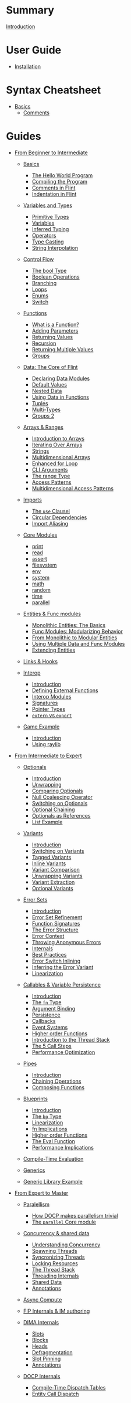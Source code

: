 # Summary

[Introduction](./introduction.md)

# User Guide

- [Installation](./user_guide/installation.md)

# Syntax Cheatsheet

- [Basics]()
  - [Comments]()

# Guides

- [From Beginner to Intermediate](./beginners_guide.md)

  - [Basics](./beginners_guide/1_basics.md)

    - [The Hello World Program](./beginners_guide/1_basics/1_program.md)
    - [Compiling the Program](./beginners_guide/1_basics/2_compiling.md)
    - [Comments in Flint](./beginners_guide/1_basics/3_comments.md)
    - [Indentation in Flint](./beginners_guide/1_basics/4_indentation.md)

  - [Variables and Types](./beginners_guide/2_variables_and_types.md)

    - [Primitive Types](./beginners_guide/2_variables_and_types/1_primitive_types.md)
    - [Variables](./beginners_guide/2_variables_and_types/2_variables.md)
    - [Inferred Typing](./beginners_guide/2_variables_and_types/3_inferred_typing.md)
    - [Operators](./beginners_guide/2_variables_and_types/4_operators.md)
    - [Type Casting](./beginners_guide/2_variables_and_types/5_typecasting.md)
    - [String Interpolation](./beginners_guide/2_variables_and_types/6_string_interpolation.md)

  - [Control Flow](./beginners_guide/3_control_flow.md)

    - [The bool Type](./beginners_guide/3_control_flow/1_the_bool_type.md)
    - [Boolean Operations](./beginners_guide/3_control_flow/2_boolean_operations.md)
    - [Branching](./beginners_guide/3_control_flow/3_branching.md)
    - [Loops](./beginners_guide/3_control_flow/4_loops.md)
    - [Enums](./beginners_guide/3_control_flow/5_enums.md)
    - [Switch](./beginners_guide/3_control_flow/6_switch.md)

  - [Functions](./beginners_guide/4_functions.md)

    - [What is a Function?](./beginners_guide/4_functions/1_what_is_a_function.md)
    - [Adding Parameters](./beginners_guide/4_functions/2_adding_parameters.md)
    - [Returning Values](./beginners_guide/4_functions/3_returning_values.md)
    - [Recursion](./beginners_guide/4_functions/4_recursion.md)
    - [Returning Multiple Values](./beginners_guide/4_functions/5_returning_multiple_values.md)
    - [Groups](./beginners_guide/4_functions/6_groups.md)

  - [Data: The Core of Flint](./beginners_guide/5_data.md)

    - [Declaring Data Modules](./beginners_guide/5_data/1_declaring_data_modules.md)
    - [Default Values](./beginners_guide/5_data/2_default_values.md)
    - [Nested Data](./beginners_guide/5_data/3_nested_data.md)
    - [Using Data in Functions](./beginners_guide/5_data/4_using_data_in_functions.md)
    - [Tuples](./beginners_guide/5_data/5_tuples.md)
    - [Multi-Types](./beginners_guide/5_data/6_multi_types.md)
    - [Groups 2](./beginners_guide/5_data/7_groups_2.md)

  - [Arrays & Ranges](./beginners_guide/6_arrays.md)

    - [Introduction to Arrays](./beginners_guide/6_arrays/1_introduction.md)
    - [Iterating Over Arrays](./beginners_guide/6_arrays/2_iterating_over_arrays.md)
    - [Strings](./beginners_guide/6_arrays/3_strings.md)
    - [Multidimensional Arrays](./beginners_guide/6_arrays/4_multidimensional_arrays.md)
    - [Enhanced for Loop](./beginners_guide/6_arrays/5_enhanced_for_loop.md)
    - [CLI Arguments](./beginners_guide/6_arrays/6_cli_arguments.md)
    - [The range Type]()
    - [Access Patterns]()
    - [Multidimensional Access Patterns]()

  - [Imports](./beginners_guide/7_imports.md)

    - [The `use` Clausel](./beginners_guide/7_imports/1_the_use_clausel.md)
    - [Circular Dependencies](./beginners_guide/7_imports/2_circular_dependencies.md)
    - [Import Aliasing](./beginners_guide/7_imports/3_import_aliasing.md)

  - [Core Modules](./beginners_guide/8_core_modules.md)

    - [print](./beginners_guide/8_core_modules/1_print.md)
    - [read](./beginners_guide/8_core_modules/2_read.md)
    - [assert](./beginners_guide/8_core_modules/3_assert.md)
    - [filesystem](./beginners_guide/8_core_modules/4_filesystem.md)
    - [env](./beginners_guide/8_core_modules/5_env.md)
    - [system](./beginners_guide/8_core_modules/6_system.md)
    - [math](./beginners_guide/8_core_modules/7_math.md)
    - [random]()
    - [time]()
    - [parallel]()

  - [Entities & Func modules]()

    - [Monolithic Entities: The Basics]()
    - [Func Modules: Modularizing Behavior]()
    - [From Monolithic to Modular Entities]()
    - [Using Multiple Data and Func Modules]()
    - [Extending Entities]()

  - [Links & Hooks]()

  - [Interop](./beginners_guide/10_interop.md)

    - [Introduction](./beginners_guide/10_interop/1_introduction.md)
    - [Defining External Functions](./beginners_guide/10_interop/2_defining.md)
    - [Interop Modules](./beginners_guide/10_interop/3_modules.md)
    - [Signatures](./beginners_guide/10_interop/4_signatures.md)
    - [Pointer Types]()
    - [`extern` vs `export`]()

  - [Game Example]()

    - [Introduction]()
    - [Using raylib]()

- [From Intermediate to Expert](./intermediates_guide.md)

  - [Optionals](./intermediates_guide/1_optionals.md)

    - [Introduction](./intermediates_guide/1_optionals/1_introduction.md)
    - [Unwrapping](./intermediates_guide/1_optionals/2_unwrapping.md)
    - [Comparing Optionals](./intermediates_guide/1_optionals/3_comparing_optionals.md)
    - [Null Coalescing Operator](./intermediates_guide/1_optionals/4_null_coalescing.md)
    - [Switching on Optionals](./intermediates_guide/1_optionals/5_optional_switch.md)
    - [Optional Chaining](./intermediates_guide/1_optionals/6_optional_chaining.md)
    - [Optionals as References](./intermediates_guide/1_optionals/7_references.md)
    - [List Example](./intermediates_guide/1_optionals/8_list.md)

  - [Variants](./intermediates_guide/2_variants.md)

    - [Introduction](./intermediates_guide/2_variants/1_introduction.md)
    - [Switching on Variants](./intermediates_guide/2_variants/2_variant_switch.md)
    - [Tagged Variants](./intermediates_guide/2_variants/3_tagged.md)
    - [Inline Variants](./intermediates_guide/2_variants/4_inline_variants.md)
    - [Variant Comparison](./intermediates_guide/2_variants/5_comparison.md)
    - [Unwrapping Variants](./intermediates_guide/2_variants/6_unwrapping.md)
    - [Variant Extraction](./intermediates_guide/2_variants/7_extraction.md)
    - [Optional Variants]()

  - [Error Sets](./intermediates_guide/3_error_sets.md)

    - [Introduction](./intermediates_guide/3_error_sets/1_introduction.md)
    - [Error Set Refinement](./intermediates_guide/3_error_sets/2_refinement.md)
    - [Function Signatures](./intermediates_guide/3_error_sets/3_signatures.md)
    - [The Error Structure](./intermediates_guide/3_error_sets/4_structure.md)
    - [Error Context](./intermediates_guide/3_error_sets/5_context.md)
    - [Throwing Anonymous Errors](./intermediates_guide/3_error_sets/6_anonymous.md)
    - [Internals](./intermediates_guide/3_error_sets/7_internals.md)
    - [Best Practices](./intermediates_guide/3_error_sets/8_best_practices.md)
    - [Error Switch Inlining](./intermediates_guide/3_error_sets/9_inlining.md)
    - [Inferring the Error Variant](./intermediates_guide/3_error_sets/10_inferring.md)
    - [Linearization]()

  - [Callables & Variable Persistence]()

    - [Introduction]()
    - [The `fn` Type]()
    - [Argument Binding]()
    - [Persistence]()
    - [Callbacks]()
    - [Event Systems]()
    - [Higher order Functions]()
    - [Introduction to the Thread Stack]()
    - [The 5 Call Steps]()
    - [Performance Optimization]()

  - [Pipes]()

    - [Introduction]()
    - [Chaining Operations]()
    - [Composing Functions]()

  - [Blueprints]()

    - [Introduction]()
    - [The `bp` Type]()
    - [Linearization]()
    - [fn Implications]()
    - [Higher order Functions]()
    - [The Eval Function]()
    - [Performance Implications]()

  - [Compile-Time Evaluation]()

  - [Generics]()

  - [Generic Library Example]()

- [From Expert to Master]()

  - [Paralellism]()

    - [How DOCP makes parallelism trivial]()
    - [The `parallel` Core module]()

  - [Concurrency & shared data]()

    - [Understanding Concurrency]()
    - [Spawning Threads]()
    - [Syncronizing Threads]()
    - [Locking Resources]()
    - [The Thread Stack]()
    - [Threading Internals]()
    - [Shared Data]()
    - [Annotations]()

  - [Async Compute]()

  - [FIP Internals & IM authoring]()

  - [DIMA Internals]()

    - [Slots]()
    - [Blocks]()
    - [Heads]()
    - [Defragmentation]()
    - [Slot Pinning]()
    - [Annotations]()

  - [DOCP Internals]()

    - [Compile-Time Dispatch Tables]()
    - [Entity Call Dispatch]()
